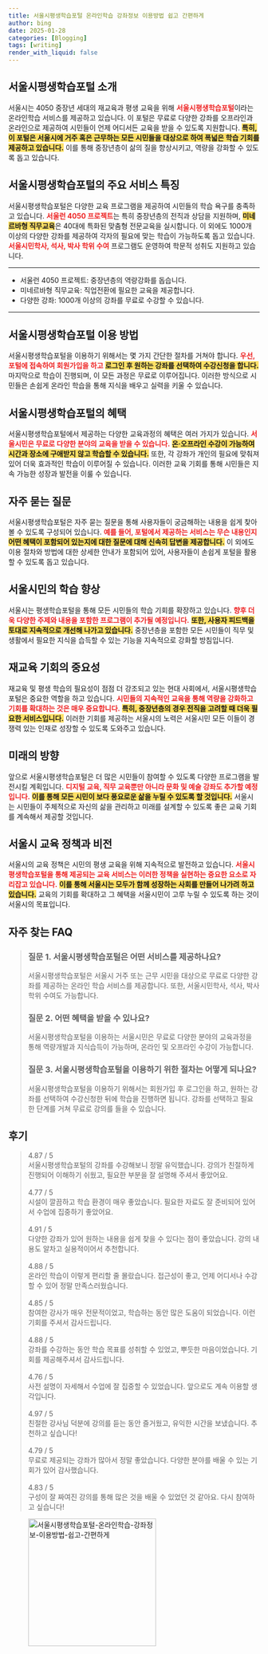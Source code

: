 ```yaml
---
title: 서울시평생학습포털 온라인학습 강좌정보 이용방법 쉽고 간편하게
author: bing
date: 2025-01-28
categories: [Blogging]
tags: [writing]
render_with_liquid: false
---
```



<h2 id='서울시평생학습포털_소개'>서울시평생학습포털 소개</h2>

<p>서울시는 4050 중장년 세대의 재교육과 평생 교육을 위해 <b><span style="color: #ee2323;">서울시평생학습포털</span></b>이라는 온라인학습 서비스를 제공하고 있습니다. 이 포털은 무료로 다양한 강좌를 오프라인과 온라인으로 제공하여 시민들이 언제 어디서든 교육을 받을 수 있도록 지원합니다. <b><span style="background-color: #ffe066;">특히, 이 포털은 서울시에 거주 혹은 근무하는 모든 시민들을 대상으로 하여 폭넓은 학습 기회를 제공하고 있습니다.</span></b> 이를 통해 중장년층이 삶의 질을 향상시키고, 역량을 강화할 수 있도록 돕고 있습니다.</p>

<h2 id='서비스_특징'>서울시평생학습포털의 주요 서비스 특징</h2>

<p>서울시평생학습포털은 다양한 교육 프로그램을 제공하여 시민들의 학습 욕구를 충족하고 있습니다. <b><span style="color: #ee2323;">서울런 4050 프로젝트</span></b>는 특히 중장년층의 전직과 상담을 지원하며, <b><span style="background-color: #ffe066;">미네르바형 직무교육</span></b>은 40대에 특화된 맞춤형 전문교육을 실시합니다. 이 외에도 1000개 이상의 다양한 강좌를 제공하여 각자의 필요에 맞는 학습이 가능하도록 돕고 있습니다. <b><span style="color: #ee2323;">서울시민학사, 석사, 박사 학위 수여</span></b> 프로그램도 운영하여 학문적 성취도 지원하고 있습니다.</p>

<hr />

<ul>
    <li>서울런 4050 프로젝트: 중장년층의 역량강화를 돕습니다.</li>
    <li>미네르바형 직무교육: 직업전환에 필요한 교육을 제공합니다.</li>
    <li>다양한 강좌: 1000개 이상의 강좌를 무료로 수강할 수 있습니다.</li>
</ul>

<hr />

<h2 id='이용방법'>서울시평생학습포털 이용 방법</h2>

<p>서울시평생학습포털을 이용하기 위해서는 몇 가지 간단한 절차를 거쳐야 합니다. <b><span style="color: #ee2323;">우선, 포털에 접속하여 회원가입을 하고</span></b> <b><span style="background-color: #ffe066;">로그인 후 원하는 강좌를 선택하여 수강신청을 합니다.</span></b> 마지막으로 학습이 진행되며, 이 모든 과정은 무료로 이루어집니다. 이러한 방식으로 시민들은 손쉽게 온라인 학습을 통해 지식을 배우고 실력을 키울 수 있습니다.</p>

<h2 id='혜택'>서울시평생학습포털의 혜택</h2>

<p>서울시평생학습포털에서 제공하는 다양한 교육과정의 혜택은 여러 가지가 있습니다. <b><span style="color: #ee2323;">서울시민은 무료로 다양한 분야의 교육을 받을 수 있습니다.</span></b> <b><span style="background-color: #ffe066;">온·오프라인 수강이 가능하여 시간과 장소에 구애받지 않고 학습할 수 있습니다.</span></b> 또한, 각 강좌가 개인의 필요에 맞춰져 있어 더욱 효과적인 학습이 이루어질 수 있습니다. 이러한 교육 기회를 통해 시민들은 지속 가능한 성장과 발전을 이룰 수 있습니다.</p>

<h2 id='자주하는질문'>자주 묻는 질문</h2>

<p>서울시평생학습포털은 자주 묻는 질문을 통해 사용자들이 궁금해하는 내용을 쉽게 찾아볼 수 있도록 구성되어 있습니다. <b><span style="color: #ee2323;">예를 들어, 포털에서 제공하는 서비스는 무슨 내용인지</span></b> <b><span style="background-color: #ffe066;">어떤 혜택이 포함되어 있는지에 대한 질문에 대해 신속히 답변을 제공합니다.</span></b> 이 외에도 이용 절차와 방법에 대한 상세한 안내가 포함되어 있어, 사용자들이 손쉽게 포털을 활용할 수 있도록 돕고 있습니다.</p>

<h2 id='서울시민의_학습'>서울시민의 학습 향상</h2>

<p>서울시는 평생학습포털을 통해 모든 시민들의 학습 기회를 확장하고 있습니다. <b><span style="color: #ee2323;">향후 더욱 다양한 주제와 내용을 포함한 프로그램이 추가될 예정입니다.</span></b> <b><span style="background-color: #ffe066;">또한, 사용자 피드백을 토대로 지속적으로 개선해 나가고 있습니다.</span></b> 중장년층을 포함한 모든 시민들이 직무 및 생활에서 필요한 지식을 습득할 수 있는 기능을 지속적으로 강화할 방침입니다.</p>

<h2 id='재교육_기회의_중요성'>재교육 기회의 중요성</h2>

<p>재교육 및 평생 학습의 필요성이 점점 더 강조되고 있는 현대 사회에서, 서울시평생학습포털은 중요한 역할을 하고 있습니다. <b><span style="color: #ee2323;">시민들의 지속적인 교육을 통해 역량을 강화하고 기회를 확대하는 것은 매우 중요합니다.</span></b> <b><span style="background-color: #ffe066;">특히, 중장년층의 경우 전직을 고려할 때 더욱 필요한 서비스입니다.</span></b> 이러한 기회를 제공하는 서울시의 노력은 서울시민 모든 이들이 경쟁력 있는 인재로 성장할 수 있도록 도와주고 있습니다.</p>

<h2 id='미래의_방향'>미래의 방향</h2>

<p>앞으로 서울시평생학습포털은 더 많은 시민들이 참여할 수 있도록 다양한 프로그램을 발전시킬 계획입니다. <b><span style="color: #ee2323;">디지털 교육, 직무 교육뿐만 아니라 문화 및 예술 강좌도 추가할 예정입니다.</span></b> <b><span style="background-color: #ffe066;">이를 통해 모든 시민이 보다 풍요로운 삶을 누릴 수 있도록 할 것입니다.</span></b> 서울시는 시민들이 주체적으로 자신의 삶을 관리하고 미래를 설계할 수 있도록 좋은 교육 기회를 계속해서 제공할 것입니다.</p>

<h2 id='서울시_교육_정책'>서울시 교육 정책과 비전</h2>

<p>서울시의 교육 정책은 시민의 평생 교육을 위해 지속적으로 발전하고 있습니다. <b><span style="color: #ee2323;">서울시평생학습포털을 통해 제공되는 교육 서비스는 이러한 정책을 실현하는 중요한 요소로 자리잡고 있습니다.</span></b> <b><span style="background-color: #ffe066;">이를 통해 서울시는 모두가 함께 성장하는 사회를 만들어 나가려 하고 있습니다.</span></b> 교육의 기회를 확대하고 그 혜택을 서울시민이 고루 누릴 수 있도록 하는 것이 서울시의 목표입니다.</p>


<h2 id='자주_찾는_FAQ'>자주 찾는 FAQ</h2>
<div itemscope="" itemtype="https://schema.org/FAQPage">
<blockquote>
<div itemscope="" itemprop="mainEntity" itemtype="https://schema.org/Question">
<h3 itemprop="name">질문 1. 서울시평생학습포털은 어떤 서비스를 제공하나요?</h3>
<div itemscope="" itemprop="acceptedAnswer" itemtype="https://schema.org/Answer">
<span itemprop="text">
<p>서울시평생학습포털은 서울시 거주 또는 근무 시민을 대상으로 무료로 다양한 강좌를 제공하는 온라인 학습 서비스를 제공합니다. 또한, 서울시민학사, 석사, 박사 학위 수여도 가능합니다.</p>
</span>
</div>
</div>
<div itemscope="" itemprop="mainEntity" itemtype="https://schema.org/Question">
<h3 itemprop="name">질문 2. 어떤 혜택을 받을 수 있나요?</h3>
<div itemscope="" itemprop="acceptedAnswer" itemtype="https://schema.org/Answer">
<span itemprop="text">
<p>서울시평생학습포털을 이용하는 서울시민은 무료로 다양한 분야의 교육과정을 통해 역량개발과 지식습득이 가능하며, 온라인 및 오프라인 수강이 가능합니다.</p>
</span>
</div>
</div>
<div itemscope="" itemprop="mainEntity" itemtype="https://schema.org/Question">
<h3 itemprop="name">질문 3. 서울시평생학습포털을 이용하기 위한 절차는 어떻게 되나요?</h3>
<div itemscope="" itemprop="acceptedAnswer" itemtype="https://schema.org/Answer">
<span itemprop="text">
<p>서울시평생학습포털을 이용하기 위해서는 회원가입 후 로그인을 하고, 원하는 강좌를 선택하여 수강신청한 뒤에 학습을 진행하면 됩니다. 강좌를 선택하고 필요한 단계를 거쳐 무료로 강의를 들을 수 있습니다.</p>
</span>
</div>
</div>
</blockquote>
</div>
<h2 id='후기'>후기</h2>
<div itemscope itemtype="https://schema.org/Product">
  <blockquote>
  <div itemprop="review" itemscope itemtype="https://schema.org/Review">
      <div itemprop="reviewRating" itemscope itemtype="https://schema.org/Rating"> <span itemprop="ratingValue">4.87</span> / <span itemprop="bestRating">5</span> </div>
      <span itemprop="reviewBody">서울시평생학습포털의 강좌를 수강해보니 정말 유익했습니다. 강의가 친절하게 진행되어 이해하기 쉬웠고, 필요한 부분을 잘 설명해 주셔서 좋았어요.</span>
  </div>
  <br>
  <div itemprop="review" itemscope itemtype="https://schema.org/Review">
      <div itemprop="reviewRating" itemscope itemtype="https://schema.org/Rating"> <span itemprop="ratingValue">4.77</span> / <span itemprop="bestRating">5</span> </div>
      <span itemprop="reviewBody">시설이 깔끔하고 학습 환경이 매우 좋았습니다. 필요한 자료도 잘 준비되어 있어서 수업에 집중하기 좋았어요.</span>
  </div>
  <br>
  <div itemprop="review" itemscope itemtype="https://schema.org/Review">
      <div itemprop="reviewRating" itemscope itemtype="https://schema.org/Rating"> <span itemprop="ratingValue">4.91</span> / <span itemprop="bestRating">5</span> </div>
      <span itemprop="reviewBody">다양한 강좌가 있어 원하는 내용을 쉽게 찾을 수 있다는 점이 좋았습니다. 강의 내용도 알차고 실용적이어서 추천합니다.</span>
  </div>
  <br>
  <div itemprop="review" itemscope itemtype="https://schema.org/Review">
      <div itemprop="reviewRating" itemscope itemtype="https://schema.org/Rating"> <span itemprop="ratingValue">4.88</span> / <span itemprop="bestRating">5</span> </div>
      <span itemprop="reviewBody">온라인 학습이 이렇게 편리할 줄 몰랐습니다. 접근성이 좋고, 언제 어디서나 수강할 수 있어 정말 만족스러웠습니다.</span>
  </div>
  <br>
  <div itemprop="review" itemscope itemtype="https://schema.org/Review">
      <div itemprop="reviewRating" itemscope itemtype="https://schema.org/Rating"> <span itemprop="ratingValue">4.85</span> / <span itemprop="bestRating">5</span> </div>
      <span itemprop="reviewBody">참여한 강사가 매우 전문적이었고, 학습하는 동안 많은 도움이 되었습니다. 이런 기회를 주셔서 감사드립니다.</span>
  </div>
  <br>
  <div itemprop="review" itemscope itemtype="https://schema.org/Review">
      <div itemprop="reviewRating" itemscope itemtype="https://schema.org/Rating"> <span itemprop="ratingValue">4.88</span> / <span itemprop="bestRating">5</span> </div>
      <span itemprop="reviewBody">강좌를 수강하는 동안 학습 목표를 성취할 수 있었고, 뿌듯한 마음이었습니다. 기회를 제공해주셔서 감사드립니다.</span>
  </div>
  <br>
  <div itemprop="review" itemscope itemtype="https://schema.org/Review">
      <div itemprop="reviewRating" itemscope itemtype="https://schema.org/Rating"> <span itemprop="ratingValue">4.76</span> / <span itemprop="bestRating">5</span> </div>
      <span itemprop="reviewBody">사전 설명이 자세해서 수업에 잘 집중할 수 있었습니다. 앞으로도 계속 이용할 생각입니다.</span>
  </div>
  <br>
  <div itemprop="review" itemscope itemtype="https://schema.org/Review">
      <div itemprop="reviewRating" itemscope itemtype="https://schema.org/Rating"> <span itemprop="ratingValue">4.97</span> / <span itemprop="bestRating">5</span> </div>
      <span itemprop="reviewBody">친절한 강사님 덕분에 강의를 듣는 동안 즐거웠고, 유익한 시간을 보냈습니다. 추천하고 싶습니다!</span>
  </div>
  <br>
  <div itemprop="review" itemscope itemtype="https://schema.org/Review">
      <div itemprop="reviewRating" itemscope itemtype="https://schema.org/Rating"> <span itemprop="ratingValue">4.79</span> / <span itemprop="bestRating">5</span> </div>
      <span itemprop="reviewBody">무료로 제공되는 강좌가 많아서 정말 좋았습니다. 다양한 분야를 배울 수 있는 기회가 있어 감사했습니다.</span>
  </div>
  <br>
  <div itemprop="review" itemscope itemtype="https://schema.org/Review">
      <div itemprop="reviewRating" itemscope itemtype="https://schema.org/Rating"> <span itemprop="ratingValue">4.83</span> / <span itemprop="bestRating">5</span> </div>
      <span itemprop="reviewBody">구성이 잘 짜여진 강의를 통해 많은 것을 배울 수 있었던 것 같아요. 다시 참여하고 싶습니다!</span>
  </div>
  </blockquote>
</div>
<figure class="image"><img src="https://greenforu.github.io/assets/img/thumbnail/서울시평생학습포털-온라인학습-강좌정보-이용방법-쉽고-간편하게.webp" alt="서울시평생학습포털-온라인학습-강좌정보-이용방법-쉽고-간편하게" width="256" height="256"></figure>